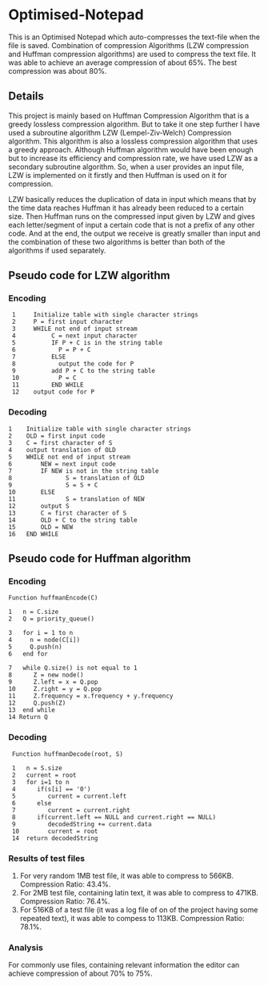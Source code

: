 # Optimised-Notepad 
This is an Optimised Notepad which auto-compresses the text-file when the file is saved. Combination of compression Algorithms (LZW compression and Huffman compression algorithms) are used to compress the text file. It was able to achieve an average compression of about 65%. The best compression was about 80%.

## Details
This project is mainly based on Huffman Compression Algorithm that is a greedy lossless compression algorithm. But to take it one step further I have used a subroutine algorithm LZW (Lempel-Ziv-Welch) Compression algorithm. This algorithm is also a lossless compression algorithm that uses a greedy approach.
Although Huffman algorithm would have been enough but to increase its efficiency and compression rate, we have used LZW as a secondary subroutine algorithm. 
So, when a user provides an input file, LZW is implemented on it firstly and then Huffman is used on it for compression.

LZW basically reduces the duplication of data in input which means that by the time data reaches Huffman it has already been reduced to a certain size. 
Then Huffman runs on the compressed input given by LZW and gives each letter/segment of input a certain code that is not a prefix of any other code. 
And at the end, the output we receive is greatly smaller than input and the combination of these two algorithms is better than both of the algorithms if used separately.

## Pseudo code for LZW algorithm
### Encoding

```
 1     Initialize table with single character strings
 2     P = first input character
 3     WHILE not end of input stream
 4          C = next input character
 5          IF P + C is in the string table
 6            P = P + C
 7          ELSE
 8            output the code for P
 9          add P + C to the string table
 10           P = C
 11         END WHILE
 12    output code for P
 ```
 ### Decoding
 
 ```
 1    Initialize table with single character strings
 2    OLD = first input code
 3    C = first character of S
 4    output translation of OLD
 5    WHILE not end of input stream
 6        NEW = next input code
 7        IF NEW is not in the string table
 8               S = translation of OLD
 9               S = S + C
 10       ELSE
 11              S = translation of NEW
 12       output S
 13       C = first character of S
 14       OLD + C to the string table
 15       OLD = NEW
 16   END WHILE
 ```
 
 ## Pseudo code for Huffman algorithm
 ### Encoding
 ```
 Function huffmanEncode(C)  

 1   n = C.size
 2   Q = priority_queue()

 3   for i = 1 to n
 4     n = node(C[i])
 5     Q.push(n)
 6   end for

 7   while Q.size() is not equal to 1
 8      Z = new node()
 9      Z.left = x = Q.pop
 10     Z.right = y = Q.pop
 11     Z.frequency = x.frequency + y.frequency
 12     Q.push(Z)
 13  end while
 14 Return Q
 ```
### Decoding
```
 Function huffmanDecode(root, S) 

 1   n = S.size
 2   current = root
 3   for i=1 to n
 4      if(s[i] == '0')
 5         current = current.left
 6      else
 7         current = current.right
 8      if(current.left == NULL and current.right == NULL)
 9         decodedString += current.data
 10        current = root
 14  return decodedString
```

### Results of test files

1. For very random 1MB test file, it was able to compress to 566KB.
   Compression Ratio: 43.4%.
2. For 2MB test file, containing latin text, it was able to compress to 471KB.
   Compression Ratio: 76.4%.
3. For 516KB of a test file (it was a log file of on of the project having some repeated text), it was able to
   compess to 113KB.
   Compression Ratio: 78.1%.

### Analysis

For commonly use files, containing relevant information the editor can achieve compression of about 70% to 75%.
